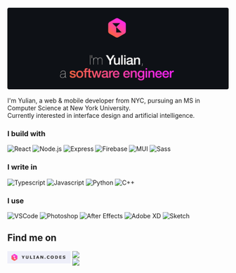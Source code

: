 [![Hello, I'm Yulian](/assets/images/header.png)](https://yulian.codes)

<!-- <span style="padding-left: 7px;"></span> -->

I'm Yulian, a web & mobile developer from NYC, pursuing an MS in Computer Science at New York University.<br/>
Currently interested in interface design and artificial intelligence.

### I build with

![React](https://img.shields.io/badge/React-ffffff?style=for-the-badge&logo=react&logoColor=11b4c2)
![Node.js](https://img.shields.io/badge/Node.js-ffffff?style=for-the-badge&logo=nodedotjs&logoColor=4acc03)
![Express](https://img.shields.io/badge/Express.js-ffffff?style=for-the-badge&logo=express&logoColor=black)
![Firebase](https://img.shields.io/badge/firebase-ffffff?style=for-the-badge&logo=firebase&logoColor=f9be1d)
![MUI](https://img.shields.io/badge/Material%20UI-ffffff?style=for-the-badge&logo=mui&logoColor=309afc)
![Sass](https://img.shields.io/badge/Sass-ffffff?style=for-the-badge&logo=sass&logoColor=f887ff)

### I write in

![Typescript](https://img.shields.io/badge/TypeScript-ffffff?style=for-the-badge&logo=typescript&logoColor=309afc)
![Javascript](https://img.shields.io/badge/JavaScript-ffffff?style=for-the-badge&logo=javascript&logoColor=f9be1d)
![Python](https://img.shields.io/badge/Python-ffffff?style=for-the-badge&logo=python&logoColor=309afc)
![C++](https://img.shields.io/badge/C%2B%2B-ffffff?style=for-the-badge&logo=c%2B%2B&logoColor=309afc)

### I use

![VSCode](https://img.shields.io/badge/VSCode-ffffff?style=for-the-badge&logo=visual%20studio%20code&logoColor=4b9cff)
![Photoshop](https://img.shields.io/badge/Photoshop-ffffff?style=for-the-badge&logo=Adobe%20Photoshop&logoColor=309afc)
![After Effects](https://img.shields.io/badge/after%20affects-ffffff?style=for-the-badge&logo=Adobe%20after%20effects&logoColor=b262f6)
![Adobe XD](https://img.shields.io/badge/Adobe%20XD-ffffff?style=for-the-badge&logo=Adobe%20XD&logoColor=ff7cf1)
![Sketch](https://img.shields.io/badge/Sketch-ffffff?style=for-the-badge&logo=sketch&logoColor=f9be1d)

## Find me on

<p align="left">
  <a href="https://yulian.codes"><img height="28" src="./assets/images/site-badge.png" style="float: left; margin-right: 4px" /></a>
  <a href="https://www.linkedin.com/in/yulian-kraynyak/"><img src="https://img.shields.io/badge/Linkedin-3082fc?style=for-the-badge&logo=linkedin&logoColor=ffffff" style="float: left" /></a>
</p>

<br/>

<a href="#">
<img src="https://komarev.com/ghpvc/?username=ykray&color=0e1116&style=for-the-badge"/>
</a>

<!--
**ykray/ykray** is a ✨ _special_ ✨ repository because its `README.md` (this file) appears on your GitHub profile.

Here are some ideas to get you started:

- 🔭 I’m currently working on ...
- 🌱 I’m currently learning ...
- 👯 I’m looking to collaborate on ...
- 🤔 I’m looking for help with ...
- 💬 Ask me about ...
- 📫 How to reach me: ...
- 😄 Pronouns: ...
- ⚡ Fun fact: ...
-->
